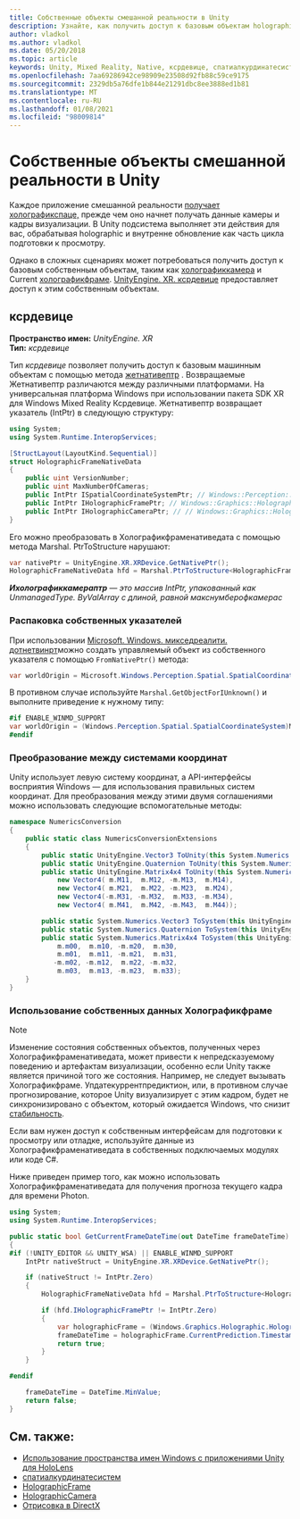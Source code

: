 ```yaml
---
title: Собственные объекты смешанной реальности в Unity
description: Узнайте, как получить доступ к базовым объектам holographic в Unity с помощью пространства имен XR.
author: vladkol
ms.author: vladkol
ms.date: 05/20/2018
ms.topic: article
keywords: Unity, Mixed Reality, Native, ксрдевице, спатиалкурдинатесистем, холографикфраме, холографиккамера, испатиалкурдинатесистем, iholographicframe, iholographiccamera, getnativeptr, гарнитура смешанной реальности, гарнитура Windows Mixed Reality, гарнитура виртуальной реальности
ms.openlocfilehash: 7aa69286942ce98909e23508d92fb88c59ce9175
ms.sourcegitcommit: 2329db5a76dfe1b844e21291dbc8ee3888ed1b81
ms.translationtype: MT
ms.contentlocale: ru-RU
ms.lasthandoff: 01/08/2021
ms.locfileid: "98009814"
---
```

# <a name="mixed-reality-native-objects-in-unity"></a>Собственные объекты смешанной реальности в Unity

Каждое приложение смешанной реальности [получает холографикспаце,](../native/getting-a-holographicspace.md) прежде чем оно начнет получать данные камеры и кадры визуализации. В Unity подсистема выполняет эти действия для вас, обрабатывая holographic и внутренне обновление как часть цикла подготовки к просмотру.

Однако в сложных сценариях может потребоваться получить доступ к базовым собственным объектам, таким как <a href="https://docs.microsoft.com/uwp/api/windows.graphics.holographic.holographiccamera" target="_blank">холографиккамера</a> и Current <a href="https://docs.microsoft.com/uwp/api/windows.graphics.holographic.holographicframe" target="_blank">холографикфраме</a>. <a href="https://docs.unity3d.com/ScriptReference/XR.XRDevice.html" target="_blank">UnityEngine. XR. ксрдевице</a> предоставляет доступ к этим собственным объектам.

## <a name="xrdevice"></a>ксрдевице 

**Пространство имен:** *UnityEngine. XR*<br>
**Тип:** *ксрдевице*

Тип *ксрдевице* позволяет получить доступ к базовым машинным объектам с помощью метода <a href="https://docs.unity3d.com/ScriptReference/XR.XRDevice.GetNativePtr.html" target="_blank">жетнативептр</a> . Возвращаемые Жетнативептр различаются между различными платформами. На универсальная платформа Windows при использовании пакета SDK XR для Windows Mixed Reality Ксрдевице. Жетнативептр возвращает указатель (IntPtr) в следующую структуру: 

```cs
using System;
using System.Runtime.InteropServices;

[StructLayout(LayoutKind.Sequential)]
struct HolographicFrameNativeData
{
    public uint VersionNumber;
    public uint MaxNumberOfCameras;
    public IntPtr ISpatialCoordinateSystemPtr; // Windows::Perception::Spatial::ISpatialCoordinateSystem
    public IntPtr IHolographicFramePtr; // Windows::Graphics::Holographic::IHolographicFrame 
    public IntPtr IHolographicCameraPtr; // // Windows::Graphics::Holographic::IHolographicCamera
}
```
Его можно преобразовать в Холографикфраменативедата с помощью метода Marshal. PtrToStructure нарушают:
```cs
var nativePtr = UnityEngine.XR.XRDevice.GetNativePtr();
HolographicFrameNativeData hfd = Marshal.PtrToStructure<HolographicFrameNativeData>(nativePtr);
```
***Ихолографиккамераптр** — это массив IntPtr, упакованный как UnmanagedType. ByValArray с длиной, равной макснумберофкамерас* 

### <a name="unmarshaling-native-pointers"></a>Распаковка собственных указателей

При использовании [Microsoft. Windows. микседреалити. дотнетвинрт](https://www.nuget.org/packages/Microsoft.Windows.MixedReality.DotNetWinRT)можно создать управляемый объект из собственного указателя с помощью `FromNativePtr()` метода:

```cs
var worldOrigin = Microsoft.Windows.Perception.Spatial.SpatialCoordinateSystem.FromNativePtr(hfd.ISpatialCoordinateSystemPtr);
```

В противном случае используйте `Marshal.GetObjectForIUnknown()` и выполните приведение к нужному типу:

```cs
#if ENABLE_WINMD_SUPPORT
var worldOrigin = (Windows.Perception.Spatial.SpatialCoordinateSystem)Marshal.GetObjectForIUnknown(hfd.ISpatialCoordinateSystemPtr);
#endif
```

### <a name="converting-between-coordinate-systems"></a>Преобразование между системами координат

Unity использует левую систему координат, а API-интерфейсы восприятия Windows — для использования правильных систем координат. Для преобразования между этими двумя соглашениями можно использовать следующие вспомогательные методы:

```cs
namespace NumericsConversion
{
    public static class NumericsConversionExtensions
    {
        public static UnityEngine.Vector3 ToUnity(this System.Numerics.Vector3 v) => new UnityEngine.Vector3(v.X, v.Y, -v.Z);
        public static UnityEngine.Quaternion ToUnity(this System.Numerics.Quaternion q) => new UnityEngine.Quaternion(-q.X, -q.Y, q.Z, q.W);
        public static UnityEngine.Matrix4x4 ToUnity(this System.Numerics.Matrix4x4 m) => new UnityEngine.Matrix4x4(
            new Vector4( m.M11,  m.M12, -m.M13,  m.M14),
            new Vector4( m.M21,  m.M22, -m.M23,  m.M24),
            new Vector4(-m.M31, -m.M32,  m.M33, -m.M34),
            new Vector4( m.M41,  m.M42, -m.M43,  m.M44));

        public static System.Numerics.Vector3 ToSystem(this UnityEngine.Vector3 v) => new System.Numerics.Vector3(v.x, v.y, -v.z);
        public static System.Numerics.Quaternion ToSystem(this UnityEngine.Quaternion q) => new System.Numerics.Quaternion(-q.x, -q.y, q.z, q.w);
        public static System.Numerics.Matrix4x4 ToSystem(this UnityEngine.Matrix4x4 m) => new System.Numerics.Matrix4x4(
            m.m00,  m.m10, -m.m20,  m.m30,
            m.m01,  m.m11, -m.m21,  m.m31,
           -m.m02, -m.m12,  m.m22, -m.m32,
            m.m03,  m.m13, -m.m23,  m.m33);
    }
}
```

### <a name="using-holographicframe-native-data"></a>Использование собственных данных Холографикфраме

> [!NOTE]
> Изменение состояния собственных объектов, полученных через Холографикфраменативедата, может привести к непредсказуемому поведению и артефактам визуализации, особенно если Unity также является причиной того же состояния.  Например, не следует вызывать Холографикфраме. Упдатекуррентпредиктион, или, в противном случае прогнозирование, которое Unity визуализирует с этим кадром, будет не синхронизировано с объектом, который ожидается Windows, что снизит [стабильность](../platform-capabilities-and-apis/hologram-stability.md).

Если вам нужен доступ к собственным интерфейсам для подготовки к просмотру или отладке, используйте данные из Холографикфраменативедата в собственных подключаемых модулях или коде C#. 

Ниже приведен пример того, как можно использовать Холографикфраменативедата для получения прогноза текущего кадра для времени Photon. 

```cs
using System;
using System.Runtime.InteropServices;

public static bool GetCurrentFrameDateTime(out DateTime frameDateTime)
{
#if (!UNITY_EDITOR && UNITY_WSA) || ENABLE_WINMD_SUPPORT
    IntPtr nativeStruct = UnityEngine.XR.XRDevice.GetNativePtr();

    if (nativeStruct != IntPtr.Zero)
    {
        HolographicFrameNativeData hfd = Marshal.PtrToStructure<HolographicFrameNativeData>(nativeStruct);

        if (hfd.IHolographicFramePtr != IntPtr.Zero)
        {
            var holographicFrame = (Windows.Graphics.Holographic.HolographicFrame)Marshal.GetObjectForIUnknown(hfd.IHolographicFramePtr);
            frameDateTime = holographicFrame.CurrentPrediction.Timestamp.TargetTime.DateTime;
            return true;
        }
    }

#endif

    frameDateTime = DateTime.MinValue;
    return false;
}

```

## <a name="see-also"></a>См. также:

* [Использование пространства имен Windows с приложениями Unity для HoloLens](using-the-windows-namespace-with-unity-apps-for-hololens.md)
* <a href="https://docs.microsoft.com/uwp/api/windows.perception.spatial.spatialcoordinatesystem" target="_blank">спатиалкурдинатесистем</a>
* <a href="https://docs.microsoft.com/uwp/api/windows.graphics.holographic.holographicframe" target="_blank">HolographicFrame</a>
* <a href="https://docs.microsoft.com/uwp/api/windows.graphics.holographic.holographiccamera" target="_blank">HolographicCamera</a>
* [Отрисовка в DirectX](../native/rendering-in-directx.md)

